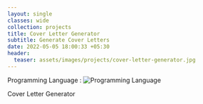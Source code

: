 ```yaml
---
layout: single
classes: wide
collection: projects
title: Cover Letter Generator
subtitle: Generate Cover Letters
date: 2022-05-05 18:00:33 +05:30
header:
  teaser: assets/images/projects/cover-letter-generator.jpg
---
```

Programming Language : ![Programming Language](https://img.shields.io/badge/Python-100%25-%233DA639)

Cover Letter Generator
